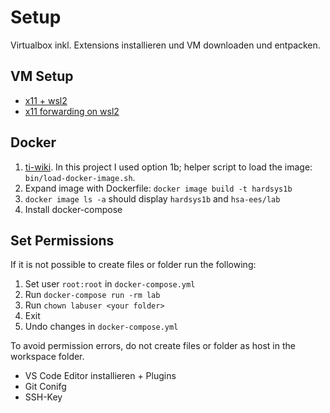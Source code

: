 # Setup

Virtualbox inkl. Extensions installieren und VM downloaden und entpacken.

## VM Setup

- [x11 + wsl2](https://www.guide2wsl.com/x11/)
- [x11 forwarding on wsl2](https://stackoverflow.com/questions/61110603/how-to-set-up-working-x11-forwarding-on-wsl2)

## Docker

1. [ti-wiki](https://ti-wiki.informatik.hs-augsburg.de/doku.php?id=ees-labor_eesvm#docker). In this project I used option 1b; helper script to load the image: `bin/load-docker-image.sh`.
2. Expand image with Dockerfile: `docker image build -t hardsys1b`
3. `docker image ls -a` should display `hardsys1b` and `hsa-ees/lab`
4. Install docker-compose

## Set Permissions

If it is not possible to create files or folder run the following:

1. Set user `root:root` in `docker-compose.yml`
2. Run `docker-compose run -rm lab`
3. Run `chown labuser <your folder>`
4. Exit
5. Undo changes in `docker-compose.yml`

To avoid permission errors, do not create files or folder as host in the workspace folder.
- VS Code Editor installieren + Plugins
- Git Conifg
- SSH-Key
